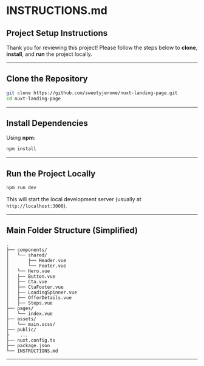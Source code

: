 
# INSTRUCTIONS.md

## Project Setup Instructions

Thank you for reviewing this project! Please follow the steps below to **clone**, **install**, and **run** the project locally.

---

## Clone the Repository

```bash
git clone https://github.com/sweetyjerome/nuxt-landing-page.git
cd nuxt-landing-page
```

---

## Install Dependencies

Using **npm**:

```bash
npm install
```

---

## Run the Project Locally

```bash
npm run dev
```

This will start the local development server (usually at `http://localhost:3000`).

---

## Main Folder Structure (Simplified)

```
.
├── components/
│   └── shared/
│       ├── Header.vue
│       └── Footer.vue
│   └── Hero.vue
│   ├── Button.vue
│   ├── Cta.vue
│   ├── CtaFooter.vue
│   ├── LoadingSpinner.vue
│   ├── OfferDetails.vue
│   ├── Steps.vue
├── pages/
│   └── index.vue
├── assets/
│   └── main.scss/
├── public/
├    ...
├── nuxt.config.ts
├── package.json
└── INSTRUCTIONS.md
```

---
